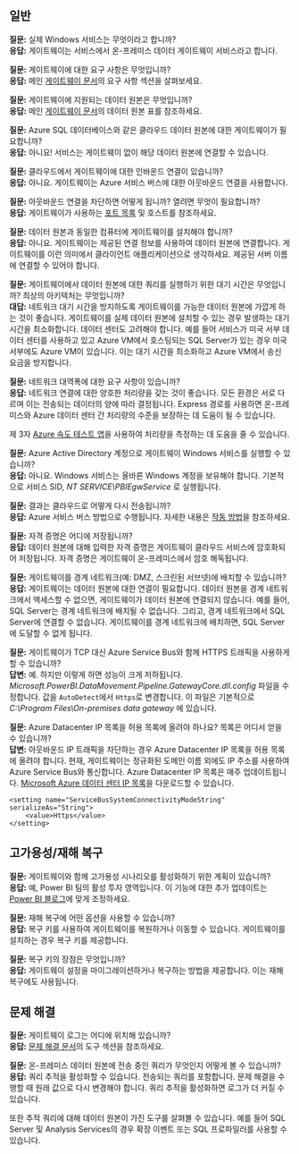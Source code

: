 ## <a name="general"></a>일반
**질문:** 실제 Windows 서비스는 무엇이라고 합니까?  
**응답:** 게이트웨이는 서비스에서 온-프레미스 데이터 게이트웨이 서비스라고 합니다.

**질문:** 게이트웨이에 대한 요구 사항은 무엇입니까?  
**응답:** 메인 [게이트웨이 문서](../service-gateway-onprem.md)의 요구 사항 섹션을 살펴보세요.

**질문:** 게이트웨이에 지원되는 데이터 원본은 무엇입니까?  
**응답:** 메인 [게이트웨이 문서](../service-gateway-onprem.md)의 데이터 원본 표를 참조하세요.

**질문:** Azure SQL 데이터베이스와 같은 클라우드 데이터 원본에 대한 게이트웨이가 필요합니까?  
**응답:** 아니요! 서비스는 게이트웨이 없이 해당 데이터 원본에 연결할 수 있습니다.

**질문:** 클라우드에서 게이트웨이에 대한 인바운드 연결이 있습니까?  
**응답:** 아니요. 게이트웨이는 Azure 서비스 버스에 대한 아웃바운드 연결을 사용합니다.

**질문:** 아웃바운드 연결을 차단하면 어떻게 됩니까? 열려면 무엇이 필요합니까?  
**응답:** 게이트웨이가 사용하는 [포트 목록](../service-gateway-onprem.md#ports) 및 호스트를 참조하세요.

**질문:** 데이터 원본과 동일한 컴퓨터에 게이트웨이를 설치해야 합니까?  
**응답:** 아니요. 게이트웨이는 제공된 연결 정보를 사용하여 데이터 원본에 연결합니다. 게이트웨이를 이런 의미에서 클라이언트 애플리케이션으로 생각하세요. 제공된 서버 이름에 연결할 수 있어야 합니다.

**질문:** 게이트웨이에서 데이터 원본에 대한 쿼리를 실행하기 위한 대기 시간은 무엇입니까? 최상의 아키텍처는 무엇입니까?  
**대답:** 네트워크 대기 시간을 방지하도록 게이트웨이를 가능한 데이터 원본에 가깝게 하는 것이 좋습니다. 게이트웨이를 실제 데이터 원본에 설치할 수 있는 경우 발생하는 대기 시간을 최소화합니다. 데이터 센터도 고려해야 합니다. 예를 들어 서비스가 미국 서부 데이터 센터를 사용하고 있고 Azure VM에서 호스팅되는 SQL Server가 있는 경우 미국 서부에도 Azure VM이 있습니다. 이는 대기 시간을 최소화하고 Azure VM에서 송신 요금을 방지합니다.

**질문:** 네트워크 대역폭에 대한 요구 사항이 있습니까?  
**응답:** 네트워크 연결에 대한 양호한 처리량을 갖는 것이 좋습니다. 모든 환경은 서로 다르며 이는 전송되는 데이터의 양에 따라 결정됩니다. Express 경로를 사용하면 온-프레미스와 Azure 데이터 센터 간 처리량의 수준을 보장하는 데 도움이 될 수 있습니다.

제 3자 [Azure 속도 테스트 앱](http://azurespeedtest.azurewebsites.net/)을 사용하여 처리량을 측정하는 데 도움을 줄 수 있습니다.

**질문:** Azure Active Directory 계정으로 게이트웨이 Windows 서비스를 실행할 수 있습니까?  
**응답:** 아니요. Windows 서비스는 올바른 Windows 계정을 보유해야 합니다. 기본적으로 서비스 SID, *NT SERVICE\PBIEgwService* 로 실행됩니다.

**질문:** 결과는 클라우드로 어떻게 다시 전송됩니까?  
**응답:** Azure 서비스 버스 방법으로 수행됩니다. 자세한 내용은 [작동 방법](../service-gateway-onprem.md#how-the-gateway-works)을 참조하세요.

**질문:** 자격 증명은 어디에 저장됩니까?  
**응답:** 데이터 원본에 대해 입력한 자격 증명은 게이트웨이 클라우드 서비스에 암호화되어 저장됩니다. 자격 증명은 게이트웨이 온-프레미스에서 암호 해독됩니다.

**질문:** 게이트웨이를 경계 네트워크(예: DMZ, 스크린된 서브넷)에 배치할 수 있습니까?  
**응답:** 게이트웨이는 데이터 원본에 대한 연결이 필요합니다. 데이터 원본을 경계 네트워크에서 액세스할 수 없으면, 게이트웨이가 데이터 원본에 연결되지 않습니다. 예를 들어, SQL Server는 경계 네트워크에 배치될 수 없습니다. 그리고, 경계 네트워크에서 SQL Server에 연결할 수 없습니다. 게이트웨이를 경계 네트워크에 배치하면, SQL Server에 도달할 수 없게 됩니다.

**질문:** 게이트웨이가 TCP 대신 Azure Service Bus와 함께 HTTPS 트래픽을 사용하게 할 수 있습니까?  
**답변:** 예. 하지만 이렇게 하면 성능이 크게 저하됩니다. *Microsoft.PowerBI.DataMovement.Pipeline.GatewayCore.dll.config* 파일을 수정합니다. 값을 `AutoDetect`에서 `Https`로 변경합니다. 이 파일은 기본적으로 *C:\Program Files\On-premises data gateway* 에 있습니다.

**질문:** Azure Datacenter IP 목록을 허용 목록에 올려야 하나요? 목록은 어디서 얻을 수 있습니까?  
**답변:** 아웃바운드 IP 트래픽을 차단하는 경우 Azure Datacenter IP 목록을 허용 목록에 올려야 합니다. 현재, 게이트웨이는 정규화된 도메인 이름 외에도 IP 주소를 사용하여 Azure Service Bus와 통신합니다. Azure Datacenter IP 목록은 매주 업데이트됩니다. [Microsoft Azure 데이터 센터 IP 목록](https://www.microsoft.com/download/details.aspx?id=41653)을 다운로드할 수 있습니다.

```
<setting name="ServiceBusSystemConnectivityModeString" serializeAs="String">
    <value>Https</value>
</setting>
```

## <a name="high-availabilitydisaster-recovery"></a>고가용성/재해 복구
**질문:** 게이트웨이와 함께 고가용성 시나리오를 활성화하기 위한 계획이 있습니까?  
**응답:** 예, Power BI 팀의 활성 투자 영역입니다. 이 기능에 대한 추가 업데이트는 [Power BI 블로그](https://powerbi.microsoft.com/blog/)에 맞게 조정하세요.

**질문:** 재해 복구에 어떤 옵션을 사용할 수 있습니까?  
**응답:** 복구 키를 사용하여 게이트웨이를 복원하거나 이동할 수 있습니다. 게이트웨이를 설치하는 경우 복구 키를 제공합니다.

**질문:** 복구 키의 장점은 무엇입니까?  
**응답:** 게이트웨이 설정을 마이그레이션하거나 복구하는 방법을 제공합니다. 이는 재해 복구에도 사용됩니다.

## <a name="troubleshooting"></a>문제 해결
**질문:** 게이트웨이 로그는 어디에 위치해 있습니까?  
**응답:** [문제 해결 문서](../service-gateway-onprem-tshoot.md#tools-for-troubleshooting)의 도구 섹션을 참조하세요.

**질문:** 온-프레미스 데이터 원본에 전송 중인 쿼리가 무엇인지 어떻게 볼 수 있습니까?  
**응답:** 쿼리 추적을 활성화할 수 있습니다.  전송되는 쿼리를 포함합니다. 문제 해결을 수행할 때 원래 값으로 다시 변경해야 합니다. 쿼리 추적을 활성화하면 로그가 더 커질 수 있습니다.

또한 추적 쿼리에 대해 데이터 원본이 가진 도구를 살펴볼 수 있습니다. 예를 들어 SQL Server 및 Analysis Services의 경우 확장 이벤트 또는 SQL 프로파일러를 사용할 수 있습니다.

